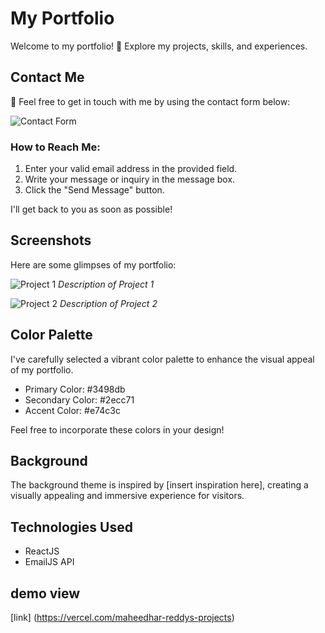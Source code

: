 # My Portfolio

Welcome to my portfolio! 🚀 Explore my projects, skills, and experiences.

## Contact Me

📧 Feel free to get in touch with me by using the contact form below:

![Contact Form](./src/assets/contact-form-screenshot.png)

### How to Reach Me:

1. Enter your valid email address in the provided field.
2. Write your message or inquiry in the message box.
3. Click the "Send Message" button.

I'll get back to you as soon as possible!

## Screenshots

Here are some glimpses of my portfolio:

![Project 1](./src/assets/project1-screenshot.png)
*Description of Project 1*

![Project 2](./src/assets/project2-screenshot.png)
*Description of Project 2*

## Color Palette

I've carefully selected a vibrant color palette to enhance the visual appeal of my portfolio.

- Primary Color: #3498db
- Secondary Color: #2ecc71
- Accent Color: #e74c3c

Feel free to incorporate these colors in your design!

## Background

The background theme is inspired by [insert inspiration here], creating a visually appealing and immersive experience for visitors.

## Technologies Used

- ReactJS
- EmailJS API
## demo view 

[link] (https://vercel.com/maheedhar-reddys-projects)
